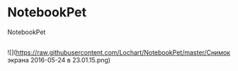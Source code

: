 # NotebookPet
NotebookPet

##
![](https://raw.githubusercontent.com/Lochart/NotebookPet/master/Снимок экрана 2016-05-24 в 23.01.15.png)
